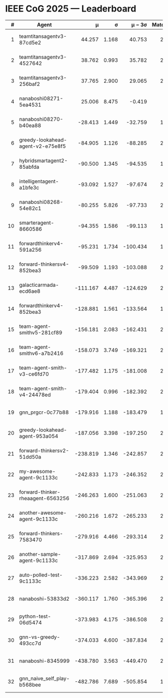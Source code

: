 # IEEE CoG 2025 — Leaderboard

| # | Agent | μ | σ | μ − 3σ | Matches | Updated |
|---:|---|---:|---:|---:|---:|---|
| 1 | teamtitansagentv3-87cd5e2 | 44.257 | 1.168 | 40.753 | 2420 | 2025-08-27 15:08 |
| 2 | teamtitansagentv3-4527642 | 38.762 | 0.993 | 35.782 | 2280 | 2025-08-27 15:08 |
| 3 | teamtitansagentv3-256baf2 | 37.765 | 2.900 | 29.065 | 2320 | 2025-08-27 15:08 |
| 4 | nanaboshi08271-5ea4531 | 25.006 | 8.475 | -0.419 | 700 | 2025-08-27 15:08 |
| 5 | nanaboshi08270-b40ea88 | -28.413 | 1.449 | -32.759 | 1278 | 2025-08-27 15:08 |
| 6 | greedy-lookahead-agent-v2-e75e8f5 | -84.905 | 1.126 | -88.285 | 2058 | 2025-08-27 15:08 |
| 7 | hybridsmartagent2-85abfda | -90.500 | 1.345 | -94.535 | 1896 | 2025-08-27 15:08 |
| 8 | intelligentagent-a1bfe3c | -93.092 | 1.527 | -97.674 | 2176 | 2025-08-27 15:08 |
| 9 | nanaboshi08268-54e82c1 | -80.255 | 5.826 | -97.733 | 2118 | 2025-08-27 15:08 |
| 10 | smarteragent-8660586 | -94.355 | 1.586 | -99.113 | 1944 | 2025-08-27 15:08 |
| 11 | forwardthinkerv4-591a256 | -95.231 | 1.734 | -100.434 | 1947 | 2025-08-27 15:08 |
| 12 | forward-thinkersv4-852bea3 | -99.509 | 1.193 | -103.088 | 2104 | 2025-08-27 15:08 |
| 13 | galacticarmada-ecd6ae8 | -111.167 | 4.487 | -124.629 | 2200 | 2025-08-27 15:08 |
| 14 | forwardthinkerv4-852bea3 | -128.881 | 1.561 | -133.564 | 1835 | 2025-08-27 15:08 |
| 15 | team-agent-smithv5-281cf89 | -156.181 | 2.083 | -162.431 | 2400 | 2025-08-27 15:08 |
| 16 | team-agent-smithv6-a7b2416 | -158.073 | 3.749 | -169.321 | 2800 | 2025-08-27 15:08 |
| 17 | team-agent-smith-v3-ce6fd70 | -177.482 | 1.175 | -181.008 | 2360 | 2025-08-27 15:08 |
| 18 | team-agent-smith-v4-24478ed | -179.404 | 0.996 | -182.392 | 2360 | 2025-08-27 15:08 |
| 19 | gnn_prgcr-0c77b88 | -179.916 | 1.188 | -183.479 | 1860 | 2025-08-27 15:08 |
| 20 | greedy-lookahead-agent-953a054 | -187.056 | 3.398 | -197.250 | 2258 | 2025-08-27 15:08 |
| 21 | forward-thinkersv2-51dd50a | -238.819 | 1.346 | -242.857 | 2666 | 2025-08-27 15:08 |
| 22 | my-awesome-agent-9c1133c | -242.833 | 1.173 | -246.352 | 2960 | 2025-08-27 15:08 |
| 23 | forward-thinker-rheaagent-6563256 | -246.263 | 1.600 | -251.063 | 2566 | 2025-08-27 15:08 |
| 24 | another-awesome-agent-9c1133c | -260.216 | 1.672 | -265.233 | 2580 | 2025-08-27 15:08 |
| 25 | forward-thinkers-7583470 | -279.916 | 4.466 | -293.314 | 2460 | 2025-08-27 15:08 |
| 26 | another-sample-agent-9c1133c | -317.869 | 2.694 | -325.953 | 2520 | 2025-08-27 15:08 |
| 27 | auto-polled-test-9c1133c | -336.223 | 2.582 | -343.969 | 2020 | 2025-08-27 15:08 |
| 28 | nanaboshi-53833d2 | -360.117 | 1.760 | -365.396 | 2060 | 2025-08-27 15:08 |
| 29 | python-test-06d5474 | -373.983 | 4.175 | -386.508 | 2030 | 2025-08-27 15:08 |
| 30 | gnn-vs-greedy-493cc7d | -374.033 | 4.600 | -387.834 | 2180 | 2025-08-27 15:08 |
| 31 | nanaboshi-8345999 | -438.780 | 3.563 | -449.470 | 2230 | 2025-08-27 15:08 |
| 32 | gnn_naive_self_play-b568bee | -482.786 | 7.689 | -505.854 | 1760 | 2025-08-27 15:08 |
